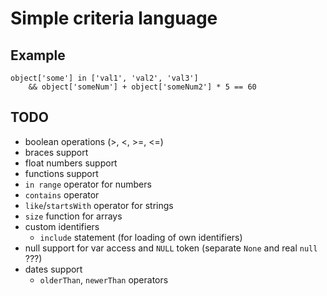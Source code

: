 # Simple criteria language

## Example
```
object['some'] in ['val1', 'val2', 'val3']
    && object['someNum'] + object['someNum2'] * 5 == 60
```

## TODO
- boolean operations (>, <, >=, <=)
- braces support
- float numbers support
- functions support
- `in range` operator for numbers
- `contains` operator
- `like`/`startsWith` operator for strings
- `size` function for arrays
- custom identifiers
  - `include` statement (for loading of own identifiers)
- null support for var access and `NULL` token (separate `None` and real `null` ???)
- dates support
  - `olderThan`, `newerThan` operators